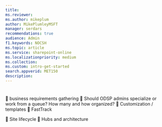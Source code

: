 ```yaml
---
title: 
ms.reviewer: 
ms.author: mikeplum
author: MikePlumleyMSFT
manager: serdars
recommendations: true
audience: Admin
f1.keywords: NOCSH
ms.topic: article
ms.service: sharepoint-online
ms.localizationpriority: medium
ms.collection:  
ms.custom: intro-get-started
search.appverid: MET150
description: 
---
```


# 

	business requirements gathering
	Should ODSP admins specialize or work from a queue? How many and how organized?
	Customization / templates
	FastTrack

	Site lifecycle
	Hubs and architecture
